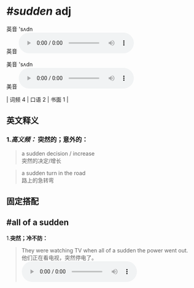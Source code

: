 # ***\#sudden*** adj
英音 'sʌdn  
英音
<audio src="./media/sudden-B.aac" controls="controls"></audio>

美音 'sʌdn  
美音
<audio src="./media/sudden.aac" controls="controls"></audio>



| 词频 4 | 口语 2 | 书面 1 |  

英文释义
---
### 1.*高义频：* **突然的；意外的：**  

 > a sudden decision / increase   
 > 突然的决定/增长    

 > a sudden turn in the road   
 > 路上的急转弯    


固定搭配
---
## \#all of a sudden 
1.**突然；冷不防：**  

 > They were watching TV when all of a sudden the power went out.  
 > 他们正在看电视，突然停电了。    
<audio src="./media/sudden-1.aac" controls="controls"></audio>


